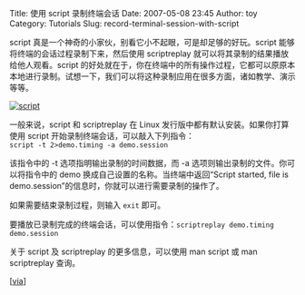 Title: 使用 script 录制终端会话
Date: 2007-05-08 23:45
Author: toy
Category: Tutorials
Slug: record-terminal-session-with-script

script 真是一个神奇的小家伙，别看它小不起眼，可是却足够的好玩。script
能够将终端的会话过程录制下来，然后使用 scriptreplay
就可以将其录制的结果播放给他人观看。script
的好处就在于，你在终端中的所有操作过程，它都可以原原本本地进行录制。试想一下，我们可以将这种录制应用在很多方面，诸如教学、演示等等。

[![script](http://i.linuxtoy.org/i/2007/05/script_s.png)](http://i.linuxtoy.org/i/2007/05/script.png)

一般来说，script 和 scriptreplay 在 Linux
发行版中都有默认安装。如果你打算使用 script
开始录制终端会话，可以敲入下列指令：  
`script -t 2>demo.timing -a demo.session`

该指令中的 -t 选项指明输出录制的时间数据，而 -a
选项则输出录制的文件。你可以将指令中的 demo
换成自己设置的名称。当终端中返回“Script started, file is
demo.session”的信息时，你就可以进行需要录制的操作了。

如果需要结束录制过程，则输入 `exit` 即可。

要播放已录制完成的终端会话，可以使用指令：`scriptreplay demo.timing demo.session`

关于 script 及 scriptreplay 的更多信息，可以使用 man script 或 man
scriptreplay 查询。

[[via](http://www.linuxinsight.com/replaying-terminal-sessions-with-scriptreplay.html)]
